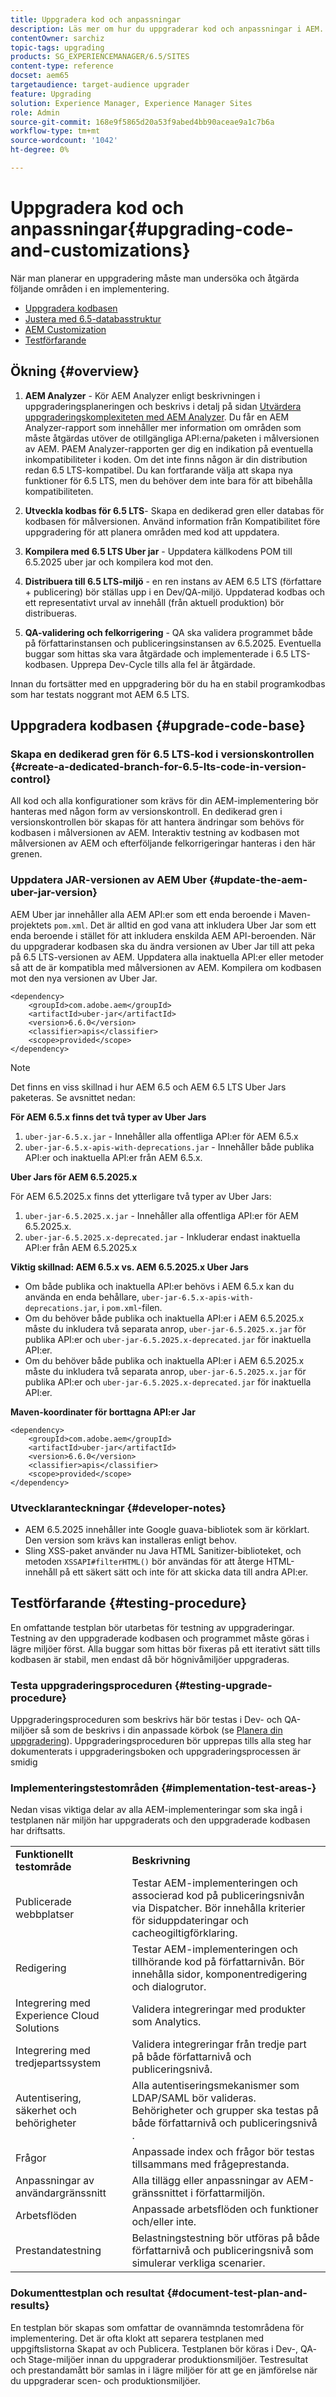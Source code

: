 ```yaml
---
title: Uppgradera kod och anpassningar
description: Läs mer om hur du uppgraderar kod och anpassningar i AEM.
contentOwner: sarchiz
topic-tags: upgrading
products: SG_EXPERIENCEMANAGER/6.5/SITES
content-type: reference
docset: aem65
targetaudience: target-audience upgrader
feature: Upgrading
solution: Experience Manager, Experience Manager Sites
role: Admin
source-git-commit: 168e9f5865d20a53f9abed4bb90aceae9a1c7b6a
workflow-type: tm+mt
source-wordcount: '1042'
ht-degree: 0%

---
```


# Uppgradera kod och anpassningar{#upgrading-code-and-customizations}

När man planerar en uppgradering måste man undersöka och åtgärda följande områden i en implementering.

* [Uppgradera kodbasen](#upgrade-code-base)
* [Justera med 6.5-databasstruktur](#align-repository-structure)
* [AEM Customization](#aem-customizations)
* [Testförfarande](#testing-procedure)

## Ökning {#overview}

1. **AEM Analyzer** - Kör AEM Analyzer enligt beskrivningen i uppgraderingsplaneringen och beskrivs i detalj på sidan [Utvärdera uppgraderingskomplexiteten med AEM Analyzer](/help/sites-deploying/pattern-detector.md). Du får en AEM Analyzer-rapport som innehåller mer information om områden som måste åtgärdas utöver de otillgängliga API:erna/paketen i målversionen av AEM. PAEM Analyzer-rapporten ger dig en indikation på eventuella inkompatibiliteter i koden. Om det inte finns någon är din distribution redan 6.5 LTS-kompatibel. Du kan fortfarande välja att skapa nya funktioner för 6.5 LTS, men du behöver dem inte bara för att bibehålla kompatibiliteten.

1. **Utveckla kodbas för 6.5 LTS**- Skapa en dedikerad gren eller databas för kodbasen för målversionen. Använd information från Kompatibilitet före uppgradering för att planera områden med kod att uppdatera.
1. **Kompilera med 6.5 LTS Uber jar** - Uppdatera källkodens POM till 6.5.2025 uber jar och kompilera kod mot den.
1. **Distribuera till 6.5 LTS-miljö** - en ren instans av AEM 6.5 LTS (författare + publicering) bör ställas upp i en Dev/QA-miljö. Uppdaterad kodbas och ett representativt urval av innehåll (från aktuell produktion) bör distribueras.
1. **QA-validering och felkorrigering** - QA ska validera programmet både på författarinstansen och publiceringsinstansen av 6.5.2025. Eventuella buggar som hittas ska vara åtgärdade och implementerade i 6.5 LTS-kodbasen. Upprepa Dev-Cycle tills alla fel är åtgärdade.

Innan du fortsätter med en uppgradering bör du ha en stabil programkodbas som har testats noggrant mot AEM 6.5 LTS.

## Uppgradera kodbasen {#upgrade-code-base}

### Skapa en dedikerad gren för 6.5 LTS-kod i versionskontrollen {#create-a-dedicated-branch-for-6.5-lts-code-in-version-control}

All kod och alla konfigurationer som krävs för din AEM-implementering bör hanteras med någon form av versionskontroll. En dedikerad gren i versionskontrollen bör skapas för att hantera ändringar som behövs för kodbasen i målversionen av AEM. Interaktiv testning av kodbasen mot målversionen av AEM och efterföljande felkorrigeringar hanteras i den här grenen.

### Uppdatera JAR-versionen av AEM Uber {#update-the-aem-uber-jar-version}

AEM Uber jar innehåller alla AEM API:er som ett enda beroende i Maven-projektets `pom.xml`. Det är alltid en god vana att inkludera Uber Jar som ett enda beroende i stället för att inkludera enskilda AEM API-beroenden. När du uppgraderar kodbasen ska du ändra versionen av Uber Jar till att peka på 6.5 LTS-versionen av AEM. Uppdatera alla inaktuella API:er eller metoder så att de är kompatibla med målversionen av AEM. Kompilera om kodbasen mot den nya versionen av Uber Jar.

```
<dependency>
    <groupId>com.adobe.aem</groupId>
    <artifactId>uber-jar</artifactId>
    <version>6.6.0</version>
    <classifier>apis</classifier>
    <scope>provided</scope>
</dependency>
```

>[!NOTE]
>
>Det finns en viss skillnad i hur AEM 6.5 och AEM 6.5 LTS Uber Jars paketeras. Se avsnittet nedan:

**För AEM 6.5.x finns det två typer av Uber Jars**

1. `uber-jar-6.5.x.jar` - Innehåller alla offentliga API:er för AEM 6.5.x
1. `uber-jar-6.5.x-apis-with-deprecations.jar` - Innehåller både publika API:er och inaktuella API:er från AEM 6.5.x.

**Uber Jars för AEM 6.5.2025.x**

För AEM 6.5.2025.x finns det ytterligare två typer av Uber Jars:

1. `uber-jar-6.5.2025.x.jar` - Innehåller alla offentliga API:er för AEM 6.5.2025.x.
1. `uber-jar-6.5.2025.x-deprecated.jar` - Inkluderar endast inaktuella API:er från AEM 6.5.2025.x

**Viktig skillnad: AEM 6.5.x vs. AEM 6.5.2025.x Uber Jars**

* Om både publika och inaktuella API:er behövs i AEM 6.5.x kan du använda en enda behållare, `uber-jar-6.5.x-apis-with-deprecations.jar`, i `pom.xml`-filen.
* Om du behöver både publika och inaktuella API:er i AEM 6.5.2025.x måste du inkludera två separata anrop, `uber-jar-6.5.2025.x.jar` för publika API:er och `uber-jar-6.5.2025.x-deprecated.jar` för inaktuella API:er.
* Om du behöver både publika och inaktuella API:er i AEM 6.5.2025.x måste du inkludera två separata anrop, `uber-jar-6.5.2025.x.jar` för publika API:er och `uber-jar-6.5.2025.x-deprecated.jar` för inaktuella API:er.

**Maven-koordinater för borttagna API:er Jar**

```
<dependency>
    <groupId>com.adobe.aem</groupId>
    <artifactId>uber-jar</artifactId>
    <version>6.6.0</version>
    <classifier>apis</classifier>
    <scope>provided</scope>
</dependency>
```

### Utvecklaranteckningar {#developer-notes}

* AEM 6.5.2025 innehåller inte Google guava-bibliotek som är körklart. Den version som krävs kan installeras enligt behov.
* Sling XSS-paket använder nu Java HTML Sanitizer-biblioteket, och metoden `XSSAPI#filterHTML()` bör användas för att återge HTML-innehåll på ett säkert sätt och inte för att skicka data till andra API:er.

## Testförfarande {#testing-procedure}

En omfattande testplan bör utarbetas för testning av uppgraderingar. Testning av den uppgraderade kodbasen och programmet måste göras i lägre miljöer först. Alla buggar som hittas bör fixeras på ett iterativt sätt tills kodbasen är stabil, men endast då bör högnivåmiljöer uppgraderas.

### Testa uppgraderingsproceduren {#testing-upgrade-procedure}

Uppgraderingsproceduren som beskrivs här bör testas i Dev- och QA-miljöer så som de beskrivs i din anpassade körbok (se [Planera din uppgradering](/help/sites-deploying/upgrade-planning.md)). Uppgraderingsproceduren bör upprepas tills alla steg har dokumenterats i uppgraderingsboken och uppgraderingsprocessen är smidig

### Implementeringstestområden  {#implementation-test-areas-}

Nedan visas viktiga delar av alla AEM-implementeringar som ska ingå i testplanen när miljön har uppgraderats och den uppgraderade kodbasen har driftsatts.

<table>
 <tbody>
  <tr>
   <td><strong>Funktionellt testområde</strong></td>
   <td><strong>Beskrivning</strong></td>
  </tr>
  <tr>
   <td>Publicerade webbplatser</td>
   <td>Testar AEM-implementeringen och associerad kod på publiceringsnivån <br /> via Dispatcher. Bör innehålla kriterier för siduppdateringar och <br /> cacheogiltigförklaring.</td>
  </tr>
  <tr>
   <td>Redigering</td>
   <td>Testar AEM-implementeringen och tillhörande kod på författarnivån. Bör innehålla sidor, komponentredigering och dialogrutor.</td>
  </tr>
  <tr>
   <td>Integrering med Experience Cloud Solutions</td>
   <td>Validera integreringar med produkter som Analytics.</td>
  </tr>
  <tr>
   <td>Integrering med tredjepartssystem</td>
   <td>Validera integreringar från tredje part på både författarnivå och publiceringsnivå.</td>
  </tr>
  <tr>
   <td>Autentisering, säkerhet och behörigheter</td>
   <td>Alla autentiseringsmekanismer som LDAP/SAML bör valideras.<br /> Behörigheter och grupper ska testas på både författarnivå och publiceringsnivå <br />.</td>
  </tr>
  <tr>
   <td>Frågor</td>
   <td>Anpassade index och frågor bör testas tillsammans med frågeprestanda.</td>
  </tr>
  <tr>
   <td>Anpassningar av användargränssnitt</td>
   <td>Alla tillägg eller anpassningar av AEM-gränssnittet i författarmiljön.</td>
  </tr>
  <tr>
   <td>Arbetsflöden</td>
   <td>Anpassade arbetsflöden och funktioner och/eller inte.</td>
  </tr>
  <tr>
   <td>Prestandatestning</td>
   <td>Belastningstestning bör utföras på både författarnivå och publiceringsnivå som simulerar verkliga scenarier.</td>
  </tr>
 </tbody>
</table>

### Dokumenttestplan och resultat {#document-test-plan-and-results}

En testplan bör skapas som omfattar de ovannämnda testområdena för implementering. Det är ofta klokt att separera testplanen med uppgiftslistorna Skapat av och Publicera. Testplanen bör köras i Dev-, QA- och Stage-miljöer innan du uppgraderar produktionsmiljöer. Testresultat och prestandamått bör samlas in i lägre miljöer för att ge en jämförelse när du uppgraderar scen- och produktionsmiljöer.
